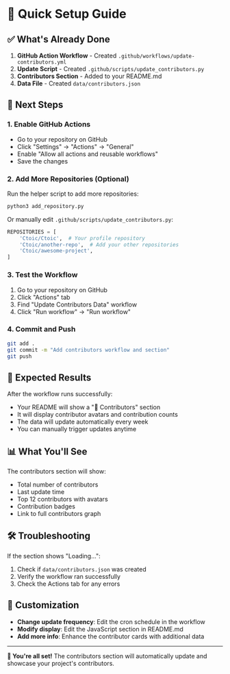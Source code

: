 # 🚀 Quick Setup Guide

## ✅ What's Already Done

1. **GitHub Action Workflow** - Created `.github/workflows/update-contributors.yml`
2. **Update Script** - Created `.github/scripts/update_contributors.py`
3. **Contributors Section** - Added to your README.md
4. **Data File** - Created `data/contributors.json`

## 🔧 Next Steps

### 1. **Enable GitHub Actions**
- Go to your repository on GitHub
- Click "Settings" → "Actions" → "General"
- Enable "Allow all actions and reusable workflows"
- Save the changes

### 2. **Add More Repositories** (Optional)
Run the helper script to add more repositories:
```bash
python3 add_repository.py
```

Or manually edit `.github/scripts/update_contributors.py`:
```python
REPOSITORIES = [
    'Ctoic/Ctoic',  # Your profile repository
    'Ctoic/another-repo',  # Add your other repositories
    'Ctoic/awesome-project',
]
```

### 3. **Test the Workflow**
1. Go to your repository on GitHub
2. Click "Actions" tab
3. Find "Update Contributors Data" workflow
4. Click "Run workflow" → "Run workflow"

### 4. **Commit and Push**
```bash
git add .
git commit -m "Add contributors workflow and section"
git push
```

## 🎯 Expected Results

After the workflow runs successfully:
- Your README will show a "🤝 Contributors" section
- It will display contributor avatars and contribution counts
- The data will update automatically every week
- You can manually trigger updates anytime

## 📊 What You'll See

The contributors section will show:
- Total number of contributors
- Last update time
- Top 12 contributors with avatars
- Contribution badges
- Link to full contributors graph

## 🛠️ Troubleshooting

If the section shows "Loading...":
1. Check if `data/contributors.json` was created
2. Verify the workflow ran successfully
3. Check the Actions tab for any errors

## 📝 Customization

- **Change update frequency**: Edit the cron schedule in the workflow
- **Modify display**: Edit the JavaScript section in README.md
- **Add more info**: Enhance the contributor cards with additional data

---

**🎉 You're all set!** The contributors section will automatically update and showcase your project's contributors. 